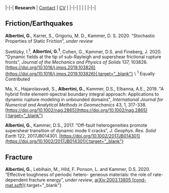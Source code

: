 |-|-|
**Research** | [Contact](contact.md) | [CV](gabriele_albertini_vitae.pdf) |
|-|-|
| | |
|-|-|


## Friction/Earthquakes

**Albertini, G.**, Karrer, S., Grigoriu, M. D., Kammer, D. S. 2020. “Stochastic Properties of Static Friction”,
*under review*


Svetlizky, I.<sup>1</sup>, **Albertini, G.<sup>1</sup>**, Cohen, G., Kammer, D.S. and Fineberg, J. 2020. 
"Dynamic fields at the tip of sub-Rayleigh and supershear frictional rupture fronts", 
*Journal of the Mechanics and Physics of Solids* 137, 103826. 
[https://doi.org/10.1016/j.jmps.2019.103826](https://doi.org/10.1016/j.jmps.2019.103826){:target="_blank"}
\\
<sup>1</sup> Equally Contributed

Ma, X., Hajarolasvadi, S., **Albertini, G.**, Kammer, D.S., Elbanna, A.E., 2019. 
"A hybrid finite element-spectral boundary integral approach: Applications to dynamic rupture modeling in unbounded domains", 
*International Journal for Numerical and Analytical Methods in Geomechanics* 43, 1, 317-338. [https://doi.org/10.1002/nag.2865](https://doi.org/10.1002/nag.2865){:target="_blank"}

**Albertini, G.**, Kammer, D.S., 2017. 
“Off-fault heterogeneities promote supershear transition of dynamic mode II cracks”,
*J. Geophys. Res. Solid Earth* 122, 2017JB014301. [https://doi.org/10.1002/2017JB014301](https://doi.org/10.1002/2017JB014301){:target="_blank"}

 


## Fracture

**Albertini, G.**, Lebihain, M., Hild, F. Ponson, L. and Kammer, D.S. 2020. “Effective toughness of periodic hetero-
geneous materials: the role of rate-dependent fracture energy”, 
*under review*,
[arXiv:2003.13805 [cond-mat.soft]](https://arxiv-org.proxy.library.cornell.edu/pdf/2003.13805){:target="_blank"}

 
